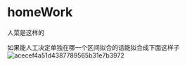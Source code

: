 # homeWork
人菜是这样的

如果能人工决定单独在哪一个区间拟合的话能拟合成下面这样子
![acecef4a51d4387789565b31e7b3972](https://github.com/user-attachments/assets/a1c95387-4223-403a-a5ef-a0bdb9021084)
